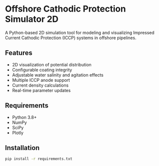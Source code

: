 # Offshore Cathodic Protection Simulator 2D

A Python-based 2D simulation tool for modeling and visualizing Impressed Current Cathodic Protection (ICCP) systems in offshore pipelines.

## Features
- 2D visualization of potential distribution
- Configurable coating integrity
- Adjustable water salinity and agitation effects
- Multiple ICCP anode support
- Current density calculations
- Real-time parameter updates

## Requirements
- Python 3.8+
- NumPy
- SciPy
- Plotly

## Installation
```bash
pip install -r requirements.txt

